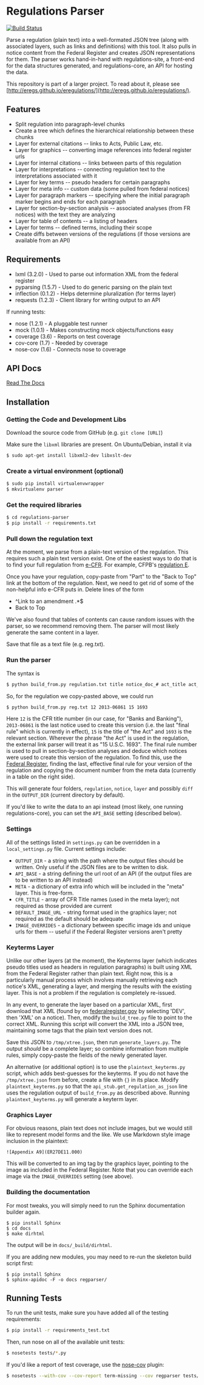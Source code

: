 Regulations Parser
==================

[![Build Status](https://travis-ci.org/cfpb/regulations-parser.png)](https://travis-ci.org/cfpb/regulations-parser)

Parse a regulation (plain text) into a well-formated JSON tree (along with
associated layers, such as links and definitions) with this tool. It also
pulls in notice content from the Federal Register and creates JSON
representations for them. The parser works hand-in-hand with
regulations-site, a front-end for the data structures generated, and
regulations-core, an API for hosting the data.

This repository is part of a larger project. To read about it, please see 
[http://eregs.github.io/eregulations/](http://eregs.github.io/eregulations/).

## Features

* Split regulation into paragraph-level chunks
* Create a tree which defines the hierarchical relationship between these
  chunks
* Layer for external citations -- links to Acts, Public Law, etc.
* Layer for graphics -- converting image references into federal register
  urls
* Layer for internal citations -- links between parts of this regulation
* Layer for interpretations -- connecting regulation text to the
  interpretations associated with it
* Layer for key terms -- pseudo headers for certain paragraphs
* Layer for meta info -- custom data (some pulled from federal notices)
* Layer for paragraph markers -- specifying where the initial paragraph
  marker begins and ends for each paragraph
* Layer for section-by-section analysis -- associated analyses (from FR
  notices) with the text they are analyzing
* Layer for table of contents -- a listing of headers
* Layer for terms -- defined terms, including their scope
* Create diffs between versions of the regulations (if those versions are
  available from an API)

## Requirements

* lxml (3.2.0) - Used to parse out information XML from the federal register
* pyparsing (1.5.7) - Used to do generic parsing on the plain text
* inflection (0.1.2) - Helps determine pluralization (for terms layer)
* requests (1.2.3) - Client library for writing output to an API

If running tests:

* nose (1.2.1) - A pluggable test runner
* mock (1.0.1) - Makes constructing mock objects/functions easy
* coverage (3.6) - Reports on test coverage
* cov-core (1.7) - Needed by coverage
* nose-cov (1.6) - Connects nose to coverage

## API Docs

[Read The Docs](https://regulation-parser.readthedocs.org/en/latest/)

## Installation

### Getting the Code and Development Libs

Download the source code from GitHub (e.g. ```git clone [URL]```)

Make sure the ```libxml``` libraries are present. On Ubuntu/Debian, install
it via

```bash
$ sudo apt-get install libxml2-dev libxslt-dev
```

### Create a virtual environment (optional)

```bash
$ sudo pip install virtualenvwrapper
$ mkvirtualenv parser
```

### Get the required libraries

```bash
$ cd regulations-parser
$ pip install -r requirements.txt
```

### Pull down the regulation text

At the moment, we parse from a plain-text version of the regulation. This
requires such a plain text version exist. One of the easiest ways to do that
is to find your full regulation from
[e-CFR](http://www.ecfr.gov/cgi-bin/ECFR?page=browse). For example, CFPB's
[regulation
E](http://www.ecfr.gov/cgi-bin/text-idx?c=ecfr&rgn=div5&view=text&node=12:8.0.2.9.4&idno=12).

Once you have your regulation, copy-paste from "Part" to the "Back to Top"
link at the bottom of the regulation. Next, we need to get rid of some of
the non-helpful info e-CFR puts in. Delete lines of the form

* ^Link to an amendment .*$
* Back to Top

We've also found that tables of contents can cause random issues with the
parser, so we recommend removing them. The parser will most likely generate
the same content in a layer.

Save that file as a text file (e.g. reg.txt).

### Run the parser

The syntax is 

```bash
$ python build_from.py regulation.txt title notice_doc_# act_title act_section
```

So, for the regulation we copy-pasted above, we could run
```bash
$ python build_from.py reg.txt 12 2013-06861 15 1693
```

Here ```12``` is the CFR title number (in our case, for "Banks and
Banking"), ```2013-06861``` is the last notice used to create this version
(i.e. the last "final rule" which is currently in effect), ```15``` is the
title of "the Act" and ```1693``` is the relevant section. Wherever the
phrase "the Act" is used in the regulation, the external link parser will
treat it as "15 U.S.C. 1693".  The final rule number is used to pull in
section-by-section analyses and deduce which notices were used to create
this version of the regulation. To find this, use the 
[Federal Register](https://www.federalregister.gov/), finding the last,
effective final rule for your version of the regulation and copying the
document number from the meta data (currently in a table on the right side).

This will generate four folders, ```regulation```, ```notice```, ``layer``
and possibly ``diff`` in the ```OUTPUT_DIR``` (current directory by default).

If you'd like to write the data to an api instead (most likely, one running
regulations-core), you can set the ```API_BASE``` setting (described below).

### Settings

All of the settings listed in ```settings.py``` can be overridden in a
```local_settings.py``` file. Current settings include:

* ```OUTPUT_DIR``` - a string with the path where the output files should be
  written. Only useful if the JSON files are to be written to disk.
* ```API_BASE``` - a string defining the url root of an API (if the output
  files are to be written to an API instead)
* ```META``` - a dictionary of extra info which will be included in the
  "meta" layer. This is free-form.
* ```CFR_TITLE``` - array of CFR Title names (used in the meta layer); not
  required as those provided are current
* ```DEFAULT_IMAGE_URL``` - string format used in the graphics layer; not
  required as the default should be adequate 
* ```IMAGE_OVERRIDES``` - a dictionary between specific image ids and unique
  urls for them -- useful if the Federal Register versions aren't pretty

### Keyterms Layer

Unlike our other layers (at the moment), the Keyterms layer (which indicates
pseudo titles used as headers in regulation paragraphs) is built using XML
from the Federal Register rather than plain text. Right now, this is a
particularly manual process which involves manually retrieving each notice's
XML, generating a layer, and merging the results with the existing layer.
This is not a problem if the regulation is completely re-issued.

In any event, to generate the layer based on a particular XML, first
download that XML (found by on [federalregister.gov](https://www.federalregister.gov) 
by selecting 'DEV', then 'XML' on a notice). Then, modify the
```build_tree.py``` file to point to the correct XML. Running this script
will convert the XML into a JSON tree, maintaining some tags that the plain
text version does not.

Save this JSON to ```/tmp/xtree.json```, then run ```generate_layers.py```.
The output *should* be a complete layer; so combine information from
multiple rules, simply copy-paste the fields of the newly generated layer.

An alternative (or additional option) is to use the
```plaintext_keyterms.py``` script, which adds best-guesses for the
keyterms. If you do not have the ```/tmp/xtree.json``` from before, create a
file with ```{}``` in its place. Modify ```plaintext_keyterms.py``` so that
the ```api_stub.get_regulation_as_json``` line uses the regulation output of
```build_from.py``` as described above. Running ```plaintext_keyterms.py```
will generate a keyterm layer.

### Graphics Layer

For obvious reasons, plain text does not include images, but we would still
like to represent model forms and the like. We use Markdown style image
inclusion in the plaintext:

```
![Appendix A9](ER27DE11.000)
```

This will be converted to an img tag by the graphics layer, pointing to the
image as included in the Federal Register. Note that you can override each
image via the ```IMAGE_OVERRIDES``` setting (see above).

### Building the documentation

For most tweaks, you will simply need to run the Sphinx documentation
builder again.

```
$ pip install Sphinx
$ cd docs
$ make dirhtml
```

The output will be in ```docs/_build/dirhtml```.

If you are adding new modules, you may need to re-run the skeleton build
script first:

```
$ pip install Sphinx
$ sphinx-apidoc -F -o docs regparser/
```


##  Running Tests

To run the unit tests, make sure you have added all of the testing
requirements:

```bash
$ pip install -r requirements_test.txt
```

Then, run nose on all of the available unit tests:

```bash
$ nosetests tests/*.py
```

If you'd like a report of test coverage, use the [nose-cov](https://pypi.python.org/pypi/nose-cov) plugin:

```bash
$ nosetests --with-cov --cov-report term-missing --cov regparser tests/*.py
```
